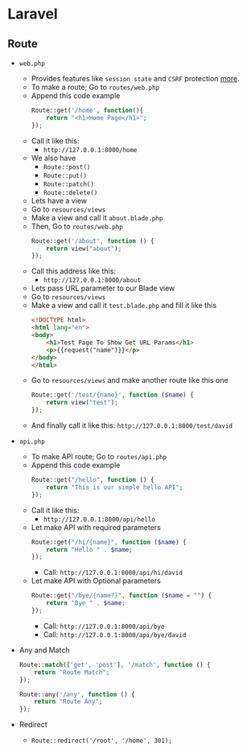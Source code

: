 # Laravel
## Route
- `web.php`
    - Provides features like `session state` and `CSRF` protection [more](https://laravel.com/docs/5.6/routing).
    - To make a route; Go to `routes/web.php`
    - Append this code example
        ~~~php
        Route::get('/home', function(){
            return "<h1>Home Page</h1>";
        });
        ~~~
    - Call it like this:
        - `http://127.0.0.1:8000/home`
    - We also have
        - `Route::post()`
        - `Route::put()`
        - `Route::patch()`
        - `Route::delete()`
    - Lets have a view
    - Go to `resources/views`
    - Make a view and call it `about.blade.php`
    - Then, Go to `routes/web.php`
        ~~~php
        Route::get('/about', function () {
            return view("about");
        });
        ~~~
    - Call this address like this:
        - `http://127.0.0.1:8000/about`
    - Lets pass URL parameter to our Blade view
    - Go to `resources/views`
    - Make a view and call it `test.blade.php` and fill it like this
        ~~~html
        <!DOCTYPE html>
        <html lang="en">
        <body>
            <h1>Test Page To Show Get URL Params</h1>
            <p>{{request("name")}}</p>
        </body>
        </html>
        ~~~
    - Go to `resources/views` and make another route like this one
        ~~~php
        Route::get('/test/{name}', function ($name) {
            return view("test");
        });
        ~~~
    - And finally call it like this: `http://127.0.0.1:8000/test/david`
- `api.php`
    - To make API route; Go to `routes/api.php`
    - Append this code example
        ~~~php
        Route::get("/hello", function () {
            return "This is our simple hello API";
        });
        ~~~
    - Call it like this:
        - `http://127.0.0.1:8000/api/hello`
    - Let make API with required parameters
        ~~~php
        Route::get("/hi/{name}", function ($name) {
            return "Hello " . $name;
        });
        ~~~
        - Call: `http://127.0.0.1:8000/api/hi/david`
    - Let make API with Optional parameters
        ~~~php
        Route::get("/bye/{name?}", function ($name = "") {
            return "Bye " . $name;
        });
        ~~~
        - Call: `http://127.0.0.1:8000/api/bye`
        - Call: `http://127.0.0.1:8000/api/bye/david`
- Any and Match
    ~~~php
    Route::match(['get', 'post'], '/match', function () {
        return "Route Match";
    });
    ~~~
 
    ~~~php
    Route::any('/any', function () {
        return "Route Any";
    });
    ~~~
- Redirect
    - `Route::redirect('/root', '/home', 301);`